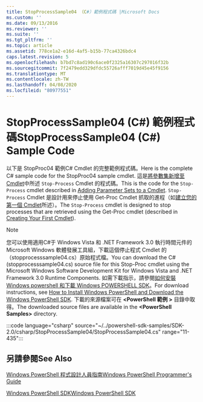 ```yaml
---
title: StopProcessSample04 （C#）範例程式碼 |Microsoft Docs
ms.custom: ''
ms.date: 09/13/2016
ms.reviewer: ''
ms.suite: ''
ms.tgt_pltfrm: ''
ms.topic: article
ms.assetid: 778ce1a2-e16d-4af5-b15b-77ca4326bdc4
caps.latest.revision: 5
ms.openlocfilehash: b7bd7c8ad190c6ace0f2325a16307c297016f32b
ms.sourcegitcommit: 7f2479edd329dfdc55726afff7019d45e45f9156
ms.translationtype: MT
ms.contentlocale: zh-TW
ms.lasthandoff: 04/08/2020
ms.locfileid: "80977551"
---
```

# <a name="stopprocesssample04-c-sample-code"></a><span data-ttu-id="e0937-102">StopProcessSample04 (C#) 範例程式碼</span><span class="sxs-lookup"><span data-stu-id="e0937-102">StopProcessSample04 (C#) Sample Code</span></span>

<span data-ttu-id="e0937-103">以下是 StopProc04 範例C# Cmdlet 的完整範例程式碼。</span><span class="sxs-lookup"><span data-stu-id="e0937-103">Here is the complete C# sample code for the StopProc04 sample cmdlet.</span></span> <span data-ttu-id="e0937-104">這是[將參數集新增至 Cmdlet](../cmdlet/adding-parameter-sets-to-a-cmdlet.md)中所述 `Stop-Process` Cmdlet 的程式碼。</span><span class="sxs-lookup"><span data-stu-id="e0937-104">This is the code for the `Stop-Process` cmdlet described in [Adding Parameter Sets to a Cmdlet](../cmdlet/adding-parameter-sets-to-a-cmdlet.md).</span></span> <span data-ttu-id="e0937-105">`Stop-Process` Cmdlet 是設計用來停止使用 Get-Proc Cmdlet 抓取的進程（如[建立您的第一個 Cmdlet](../cmdlet/creating-a-cmdlet-without-parameters.md)所述）。</span><span class="sxs-lookup"><span data-stu-id="e0937-105">The `Stop-Process` cmdlet is designed to stop processes that are retrieved using the Get-Proc cmdlet (described in [Creating Your First Cmdlet](../cmdlet/creating-a-cmdlet-without-parameters.md)).</span></span>

> [!NOTE]
> <span data-ttu-id="e0937-106">您可以使用適用C#于 Windows Vista 和 .NET Framework 3.0 執行時間元件的 Microsoft Windows 軟體發展工具組，下載這個停止程式 Cmdlet 的（stopprocesssample04.cs）原始程式檔。</span><span class="sxs-lookup"><span data-stu-id="e0937-106">You can download the C# (stopprocesssample04.cs) source file for this Stop-Proc cmdlet using the Microsoft Windows Software Development Kit for Windows Vista and .NET Framework 3.0 Runtime Components.</span></span> <span data-ttu-id="e0937-107">如需下載指示，請參閱[如何安裝 Windows powershell 和下載 Windows POWERSHELL SDK](/powershell/scripting/developer/installing-the-windows-powershell-sdk)。</span><span class="sxs-lookup"><span data-stu-id="e0937-107">For download instructions, see [How to Install Windows PowerShell and Download the Windows PowerShell SDK](/powershell/scripting/developer/installing-the-windows-powershell-sdk).</span></span>
> <span data-ttu-id="e0937-108">下載的來源檔案可在 **\<PowerShell 範例 >** 目錄中取得。</span><span class="sxs-lookup"><span data-stu-id="e0937-108">The downloaded source files are available in the **\<PowerShell Samples>** directory.</span></span>

:::code language="csharp" source="~/../powershell-sdk-samples/SDK-2.0/csharp/StopProcessSample04/StopProcessSample04.cs" range="11-435":::

## <a name="see-also"></a><span data-ttu-id="e0937-109">另請參閱</span><span class="sxs-lookup"><span data-stu-id="e0937-109">See Also</span></span>

[<span data-ttu-id="e0937-110">Windows PowerShell 程式設計人員指南</span><span class="sxs-lookup"><span data-stu-id="e0937-110">Windows PowerShell Programmer's Guide</span></span>](./windows-powershell-programmer-s-guide.md)

[<span data-ttu-id="e0937-111">Windows PowerShell SDK</span><span class="sxs-lookup"><span data-stu-id="e0937-111">Windows PowerShell SDK</span></span>](../windows-powershell-reference.md)
